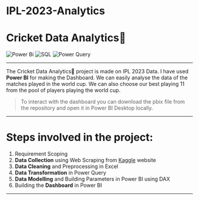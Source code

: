 # IPL-2023-Analytics
# Cricket Data Analytics🏏

![Power Bi](https://img.shields.io/badge/power_bi-F2C811?style=for-the-badge&logo=powerbi&logoColor=black)
![SQL](https://img.shields.io/badge/SQL-%23150458.svg?style=for-the-badge&logo=SQL&logoColor=white)
![Power Query](https://img.shields.io/badge/Power_Query-%23C6EFCE.svg?style=for-the-badge&logo=powerquery&logoColor=white)

---

The Cricket Data Analytics🏏 project is made on IPL 2023 Data. I have used **Power BI** for making the Dashboard. We can easily analyse the data of the matches played in the world cup. We can also choose our best playing 11 from the pool of players playing the world cup. 

> To interact with the dashboard you can download the pbix file from the repository and open it in Power BI Desktop locally.

---
# Steps involved in the project:

1. Requirement Scoping
2. **Data Collection** using Web Scraping from [Kaggle](https://www.kaggle.com/) website
3. **Data Cleaning** and Preprocessing in Excel
4. **Data Transformation** in Power Query
5. **Data Modelling** and Building Parameters in Power BI using DAX
6. Building the **Dashboard** in Power BI

---
